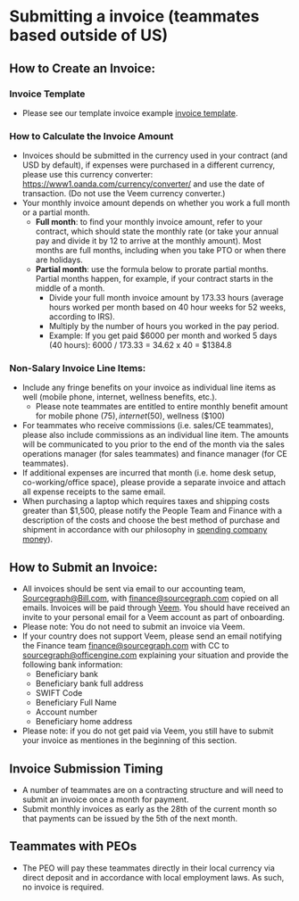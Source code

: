 # Submitting a invoice (teammates based outside of US)

## How to Create an Invoice:

### Invoice Template

- Please see our template invoice example [invoice template](https://docs.google.com/spreadsheets/d/1EPYH0nfMSdLE1Eq83eH01SPiuMbfTMiy0W2qS0OZnuo/edit?usp=sharing).

### How to Calculate the Invoice Amount

- Invoices should be submitted in the currency used in your contract (and USD by default), if expenses were purchased in a different currency, please use this currency converter: https://www1.oanda.com/currency/converter/ and use the date of transaction. (Do not use the Veem currency converter.)
- Your monthly invoice amount depends on whether you work a full month or a partial month.
  - **Full month**: to find your monthly invoice amount, refer to your contract, which should state the monthly rate (or take your annual pay and divide it by 12 to arrive at the monthly amount). Most months are full months, including when you take PTO or when there are holidays.
  - **Partial month**: use the formula below to prorate partial months. Partial months happen, for example, if your contract starts in the middle of a month.
    - Divide your full month invoice amount by 173.33 hours (average hours worked per month based on 40 hour weeks for 52 weeks, according to IRS).
    - Multiply by the number of hours you worked in the pay period.
    - Example: If you get paid $6000 per month and worked 5 days (40 hours): 6000 / 173.33 = 34.62 x 40 = $1384.8

### Non-Salary Invoice Line Items:

- Include any fringe benefits on your invoice as individual line items as well (mobile phone, internet, wellness benefits, etc.).
  - Please note teammates are entitled to entire monthly benefit amount for mobile phone ($75), internet ($50), wellness ($100)
- For teammates who receive commissions (i.e. sales/CE teammates), please also include commissions as an individual line item. The amounts will be communicated to you prior to the end of the month via the sales operations manager (for sales teammates) and finance manager (for CE teammates).
- If additional expenses are incurred that month (i.e. home desk setup, co-working/office space), please provide a separate invoice and attach all expense receipts to the same email.
- When purchasing a laptop which requires taxes and shipping costs greater than $1,500, please notify the People Team and Finance with a description of the costs and choose the best method of purchase and shipment in accordance with our philosophy in [spending company money](spending-company-money.md)).

## How to Submit an Invoice:

- All invoices should be sent via email to our accounting team, <a href="mailto:Sourcegraph@Bill.com?cc=finance@sourcegraph.com">Sourcegraph@Bill.com, with finance@sourcegraph.com copied</a> on all emails. Invoices will be paid through [Veem](https://www.veem.com/). You should have received an invite to your personal email for a Veem account as part of onboarding.
- Please note: You do not need to submit an invoice via Veem.
- If your country does not support Veem, please send an email notifying the Finance team [finance@sourcegraph.com](mailto:finance@sourcegraph.com) with CC to [sourcegraph@officengine.com](mailto:sourcegraph@officengine.com) explaining your situation and provide the following bank information:
  - Beneficiary bank
  - Beneficiary bank full address
  - SWIFT Code
  - Beneficiary Full Name
  - Account number
  - Beneficiary home address
- Please note: if you do not get paid via Veem, you still have to submit your invoice as mentiones in the beginning of this section.

## Invoice Submission Timing

- A number of teammates are on a contracting structure and will need to submit an invoice once a month for payment.
- Submit monthly invoices as early as the 28th of the current month so that payments can be issued by the 5th of the next month.

## Teammates with PEOs

- The PEO will pay these teammates directly in their local currency via direct deposit and in accordance with local employment laws. As such, no invoice is required.
